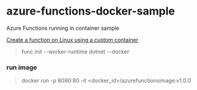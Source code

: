 # azure-functions-docker-sample
Azure Functions running in container sample


[Create a function on Linux using a custom container](https://docs.microsoft.com/en-us/azure/azure-functions/functions-create-function-linux-custom-image?tabs=in-process%2Cbash%2Cazure-cli&pivots=programming-language-csharp)


> func init --worker-runtime dotnet --docker


### run image
> docker run -p 8080:80 -it <docker_id>/azurefunctionsimage:v1.0.0
